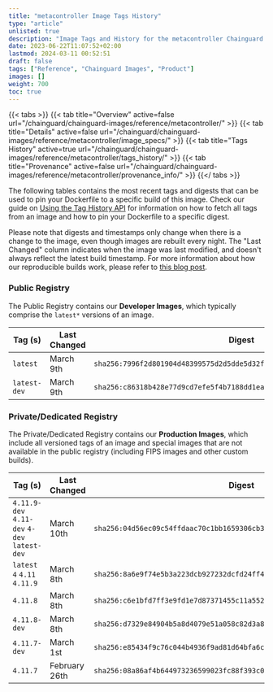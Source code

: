 ```yaml
---
title: "metacontroller Image Tags History"
type: "article"
unlisted: true
description: "Image Tags and History for the metacontroller Chainguard Image"
date: 2023-06-22T11:07:52+02:00
lastmod: 2024-03-11 00:52:51
draft: false
tags: ["Reference", "Chainguard Images", "Product"]
images: []
weight: 700
toc: true
---
```


{{< tabs >}}
{{< tab title="Overview" active=false url="/chainguard/chainguard-images/reference/metacontroller/" >}}
{{< tab title="Details" active=false url="/chainguard/chainguard-images/reference/metacontroller/image_specs/" >}}
{{< tab title="Tags History" active=true url="/chainguard/chainguard-images/reference/metacontroller/tags_history/" >}}
{{< tab title="Provenance" active=false url="/chainguard/chainguard-images/reference/metacontroller/provenance_info/" >}}
{{</ tabs >}}

The following tables contains the most recent tags and digests that can be used to pin your Dockerfile to a specific build of this image. Check our guide on [Using the Tag History API](/chainguard/chainguard-images/using-the-tag-history-api/) for information on how to fetch all tags from an image and how to pin your Dockerfile to a specific digest.

Please note that digests and timestamps only change when there is a change to the image, even though images are rebuilt every night. The "Last Changed" column indicates when the image was last modified, and doesn't always reflect the latest build timestamp. For more information about how our reproducible builds work, please refer to [this blog post](https://www.chainguard.dev/unchained/reproducing-chainguards-reproducible-image-builds).

### Public Registry
The Public Registry contains our **Developer Images**, which typically comprise the `latest*` versions of an image.

| Tag (s)       | Last Changed | Digest                                                                    |
|---------------|--------------|---------------------------------------------------------------------------|
|  `latest`     | March 9th    | `sha256:7996f2d801904d48399575d2d5dde5d32fd5546ee05b405d0c18ef1bcd21efc7` |
|  `latest-dev` | March 9th    | `sha256:c86318b428e77d9cd7efe5f4b7188dd1eae6ac03600016b1b0c591e40b804e31` |


### Private/Dedicated Registry
The Private/Dedicated Registry contains our **Production Images**, which include all versioned tags of an image and special images that are not available in the public registry (including FIPS images and other custom builds).

| Tag (s)                                       | Last Changed  | Digest                                                                    |
|-----------------------------------------------|---------------|---------------------------------------------------------------------------|
|  `4.11.9-dev` `4.11-dev` `4-dev` `latest-dev` | March 10th    | `sha256:04d56ec09c54ffdaac70c1bb1659306cb3c73558a578a9424e2534f59f214547` |
|  `latest` `4` `4.11` `4.11.9`                 | March 8th     | `sha256:8a6e9f74e5b3a223dcb927232dcfd24ff4c546c09bd9cd5e7b9349d39d32c44d` |
|  `4.11.8`                                     | March 8th     | `sha256:c6e1bfd7ff3e9fd1e7d87371455c11a552936472b197952ad1e5e1027b694660` |
|  `4.11.8-dev`                                 | March 8th     | `sha256:d7329e84904b5a8d4079e51a058c82d3a8be7637c9ee83ede8950f365469a0cb` |
|  `4.11.7-dev`                                 | March 1st     | `sha256:e85434f9c76c044b4936f9ad81d64bfa6c7e97bdf6b02464ff6a8cc20e9b1d4d` |
|  `4.11.7`                                     | February 26th | `sha256:08a86af4b644973236599023fc88f393c01a6b5021a7834b6ecc7b56bbcb3aa3` |

